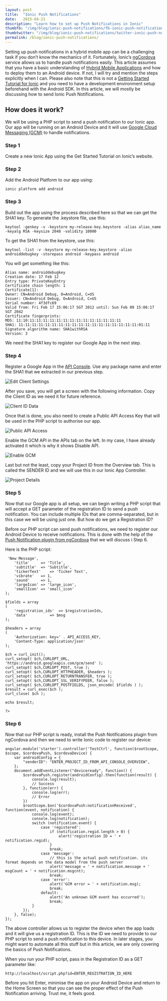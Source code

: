 ```yaml
---
layout: post
title:  "Ionic Push Notifications"
date:   2015-04-21
description: "Learn how to set up Push Notifications in Ionic"
thumbfb: "/img/blog/ionic-push-notifications/fb-ionic-push-notifications.jpg"
thumbtwitter: "/img/blog/ionic-push-notifications/twitter-ionic-push-notifications.jpg"
permalink: /blog/ionic-push-notifications/
---
```


Setting up push notifications in a hybrid mobile app can be a challenging task if you don’t know the mechanics of it. Fortunately, Ionic’s [ngCordova][ng-cordova] service allows us to handle push notifications easily. This article assumes that you have a basic understanding of [Hybrid Mobile Applications][hybrid-mobile-apps] and how to deploy them to an Android device. If not, I will try and mention the steps explicitly when I can. Please also note that this is not a [Getting Started Tutorial for Ionic][getting-started-ionic] and you need to have a development environment setup beforehand with the Android SDK. In this article, we will mostly be discussing how to send Ionic Push Notifications.

## How does it work?

We will be using a PHP script to send a push notification to our Ionic app. Our app will be running on an Android Device and it will use [Google Cloud Messaging (GCM)][gcm] to handle notifications.

### Step 1

Create a new Ionic App using the Get Started Tutorial on Ionic’s website.

### Step 2

Add the Android Platform to our app using:

<pre><code class="shell">ionic platform add android
</code></pre>

### Step 3

Build out the app using the process described here so that we can get the SHA1 key. To generate the .keystore file, use this:

<pre><code class="shell">keytool -genkey -v -keystore my-release-key.keystore -alias alias_name -keyalg RSA -keysize 2048 -validity 10000
</code></pre>

To get the SHA1 from the keystore, use this:

<pre><code class="shell">keytool -list -v -keystore my-release-key.keystore -alias androiddebugkey -storepass android -keypass android
</code></pre>

You will get something like this:

<pre><code class="shell">Alias name: androiddebugkey
Creation date: 17 Feb 12
Entry type: PrivateKeyEntry
Certificate chain length: 1
Certificate[1]:
Owner: CN=Android Debug, O=Android, C=US
Issuer: CN=Android Debug, O=Android, C=US
Serial number: 4f3dfc69
Valid from: Fri Feb 17 15:06:17 SGT 2012 until: Sun Feb 09 15:06:17 SGT 2042
Certificate fingerprints:
MD5: 11:10:11:11:11:11:11:11:11:11:11:11:11:11:11:11
SHA1: 11:11:11:11:11:11:11:11:11:11:11:11:11:11:11:11:11:11:01:11
Signature algorithm name: SHA1withRSA
Version: 3
</code></pre>

We need the SHA1 key to register our Google App in the next step.

### Step 4

Register a Google App in the [API Console][api-console]. Use any package name and enter the SHA1 that we extracted in our previous step.

![Edit Client Settings](/assets/img/blog/ionic-push-notifications/api-console.png)

After you save, you will get a screen with the following information. Copy the Client ID as we need it for future reference.

![Client ID Data](/assets/img/blog/ionic-push-notifications/api-console-2.png)

Once that is done, you also need to create a Public API Access Key that will be used in the PHP script to authorise our app.

![Public API Access](/assets/img/blog/ionic-push-notifications/public-api-access.png)

Enable the GCM API in the APIs tab on the left. In my case, I have already activated it which is why it shows Disable API.

![Enable GCM](/assets/img/blog/ionic-push-notifications/enable-gcm.png)

Last but not the least, copy your Project ID from the Overview tab. This is called the SENDER ID and we will use this in our Ionic App Controller.

![Project Details](/assets/img/blog/ionic-push-notifications/project-details.png)

### Step 5

Now that our Google app is all setup, we can begin writing a PHP script that will accept a GET parameter of the registration ID to send a push notification. You can include multiple IDs that are comma-separated, but in this case we will be using just one. But how do we get a Registration ID?

Before our PHP script can send push notifications, we need to register our Android Device to receive notifications. This is done with the help of the [Push Notification plugin from ngCordova][push-plugin-ngcordova] that we will discuss i Step 6.

Here is the PHP script:

<pre><code class="php"><?php

// API access key from Google API's Console
define( 'API_ACCESS_KEY', 'ENTER_PUBLIC_API_ACCESS_KEY_FROM_API_CONSOLE' );

$registrationIds = array( $_GET['id'] );

// prep the bundle
$msg = array
(
	'message' 	=> 'New Message',
	'title'		=> 'Title',
	'subtitle'	=> 'Subtitle',
	'tickerText'	=> 'Ticker Text',
	'vibrate'	=> 1,
	'sound'		=> 1,
	'largeIcon'	=> 'large_icon',
	'smallIcon'	=> 'small_icon'
);

$fields = array
(
	'registration_ids' 	=> $registrationIds,
	'data'			=> $msg
);

$headers = array
(
	'Authorization: key=' . API_ACCESS_KEY,
	'Content-Type: application/json'
);

$ch = curl_init();
curl_setopt( $ch,CURLOPT_URL, 'https://android.googleapis.com/gcm/send' );
curl_setopt( $ch,CURLOPT_POST, true );
curl_setopt( $ch,CURLOPT_HTTPHEADER, $headers );
curl_setopt( $ch,CURLOPT_RETURNTRANSFER, true );
curl_setopt( $ch,CURLOPT_SSL_VERIFYPEER, false );
curl_setopt( $ch,CURLOPT_POSTFIELDS, json_encode( $fields ) );
$result = curl_exec($ch );
curl_close( $ch );

echo $result;

?>
</code></pre>

### Step 6

Now that our PHP script is ready, install the Push Notifications plugin from ngCordova and then we need to write Ionic code to register our device:

<pre><code class="javascript">angular.module('starter').controller('TestCtrl', function($rootScope, $scope, $cordovaPush, $cordovaDevice) {
    var androidConfig = {
        "senderID": "ENTER_PROJECT_ID_FROM_API_CONSOLE_OVERVIEW",
    };
    document.addEventListener("deviceready", function() {
        $cordovaPush.register(androidConfig).then(function(result) {
            console.log(result);
            // Success
        }, function(err) {
            console.log(err);
            // Error
        })
        $rootScope.$on('$cordovaPush:notificationReceived', function(event, notification) {
            console.log(event);
            console.log(notification);
            switch (notification.event) {
                case 'registered':
                    if (notification.regid.length > 0) {
                        alert('registration ID = ' + notification.regid);
                    }
                    break;
                case 'message':
                    // this is the actual push notification. its format depends on the data model from the push server
                    alert('message = ' + notification.message + ' msgCount = ' + notification.msgcnt);
                    break;
                case 'error':
                    alert('GCM error = ' + notification.msg);
                    break;
                default:
                    alert('An unknown GCM event has occurred');
                    break;
            }
        });
    }, false);
});
</code></pre>

The above controller allows us to register the device when the app loads and it will give us a registration ID. This is the ID we need to provide to our PHP script to send a push notification to this device. In later stages, you might want to automate all this stuff but in this article, we are only covering the basics of Push Notifications.

When you run your PHP script, pass in the Registration ID as a GET parameter like:

<pre><code class="shell">http://localhost/script.php?id=ENTER_REGISTRATION_ID_HERE
</code></pre>

Before you hit Enter, minimise the app on your Android Device and return to the Home Screen so that you can see the proper effect of the Push Notification arriving. Trust me, it feels good.

[ng-cordova]: http://ngcordova.com
[hybrid-mobile-apps]: http://developer.telerik.com/featured/what-is-a-hybrid-mobile-app/
[getting-started-ionic]: http://ionicframework.com/getting-started/
[gcm]: https://developer.android.com/google/gcm/index.html
[api-console]: https://console.developers.google.com/
[push-plugin-ngcordova]: http://ngcordova.com/docs/plugins/pushNotifications/

